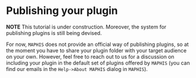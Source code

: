 # Publishing your plugin
**NOTE** This tutorial is under construction. Moreover, the system for publishing plugins is still being devised.

For now, `MAPHIS` does not provide an official way of publishing plugins, so at the moment you have to share your plugin folder with your target audience on your own. However, feel free to reach out to us for a discussion on including your plugin in the default set of plugins offered by `MAPHIS` (you can find our emails in the `Help->About MAPHIS` dialog in `MAPHIS`).